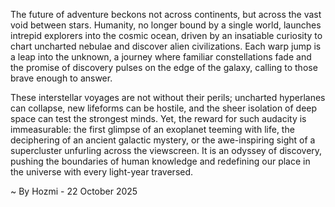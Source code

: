 
The future of adventure beckons not across continents, but across the vast void between stars. Humanity, no longer bound by a single world, launches intrepid explorers into the cosmic ocean, driven by an insatiable curiosity to chart uncharted nebulae and discover alien civilizations. Each warp jump is a leap into the unknown, a journey where familiar constellations fade and the promise of discovery pulses on the edge of the galaxy, calling to those brave enough to answer.

These interstellar voyages are not without their perils; uncharted hyperlanes can collapse, new lifeforms can be hostile, and the sheer isolation of deep space can test the strongest minds. Yet, the reward for such audacity is immeasurable: the first glimpse of an exoplanet teeming with life, the deciphering of an ancient galactic mystery, or the awe-inspiring sight of a supercluster unfurling across the viewscreen. It is an odyssey of discovery, pushing the boundaries of human knowledge and redefining our place in the universe with every light-year traversed.

~ By Hozmi - 22 October 2025
